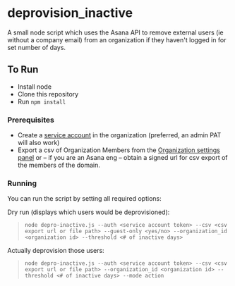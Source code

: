 # deprovision_inactive

A small node script which uses the Asana API to remove external users (ie without a company email) from an organization if they haven't logged in for set number of days.

## To Run
*   Install node
*   Clone this repository
*   Run `npm install`

### Prerequisites

*   Create a [service account](https://asana.com/guide/help/premium/service-accounts) in the organization (preferred, an admin PAT will also work)
*   Export a csv of Organization Members from the [Organization settings panel](https://asana.com/guide/help/premium/admins#gl-console) or – if you are an Asana eng – obtain a signed url for csv export of the members of the domain.

### Running

You can run the script by setting all required options:

Dry run (displays which users would be deprovisioned):

> `node depro-inactive.js --auth <service account token> --csv <csv export url or file path>
> --guest-only <yes/no> --organization_id <organization id> --threshold <# of inactive days>`

Actually deprovision those users:

> `node depro-inactive.js --auth <service account token> --csv <csv export url or file path> --organization_id <organization id> --threshold <# of inactive days> --mode action`
